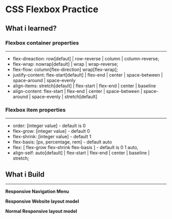 # CSS Flexbox Practice

## What i learned?

### Flexbox container properties

---

-   flex-direaction: row[defaut] | row-reverse | column | column-reverse;
-   flex-wrap: nowrap[default] | wrap | wrap-reverse;
-   flex-flow: column[flex-direction] wrap[flex-wrap];
-   justify-content: flex-start[default] | flex-end | center | space-between | space-around | space-evenly
-   align-items: stretch[default] | flex-start | flex-end | center | baseline
-   align-content: flex-start | flex-end | center | space-between | space-around | space-evenly | stretch[default]

### Flexbox item properties

---

-   order: [integer value] - default is 0
-   flex-grow: [integer value] - default 0
-   flex-shrink: [integer value] - default 1
-   flex-basis: [px, percentage, rem] - default auto
-   flex: [ flex-grow flex-shrink flex-basis ] - default is 0 1 auto,
-   align-self: auto[default] | flex-start | flex-end | center | baseline | stretch;

## What i Build

---

**Responsive Navigation Menu**

**Responsive Website layout model**

**Normal Responsive layout model**
